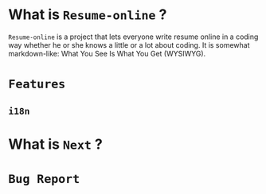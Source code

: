# What is `Resume-online` ?

[]()

`Resume-online` is a project that lets everyone write resume online in a coding way whether he or she knows a little or a lot about coding. It is somewhat markdown-like: What You See Is What You Get (WYSIWYG).

# `Features`

## `i18n`

# What is `Next` ?

# `Bug Report`